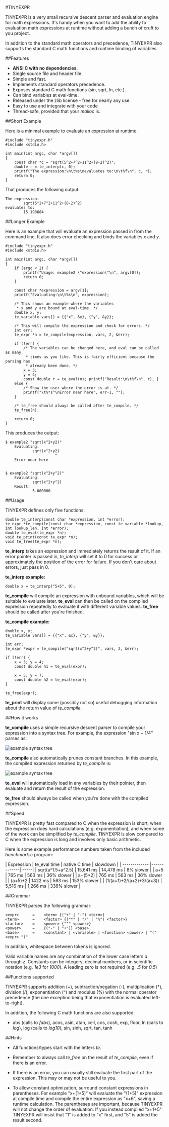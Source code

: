 #TINYEXPR


TINYEXPR is a very small recursive descent parser and evaluation engine for
math expressions. It's handy when you want to add the ability to evaluation
math expressions at runtime without adding a bunch of cruft to you project.

In addition to the standard math operators and precedence, TINYEXPR also supports
the standard C math functions and runtime binding of variables.

##Features

- **ANSI C with no dependencies**.
- Single source file and header file.
- Simple and fast.
- Implements standard operators precedence.
- Exposes standard C math functions (sin, sqrt, ln, etc.).
- Can bind variables at eval-time.
- Released under the zlib license - free for nearly any use.
- Easy to use and integrate with your code
- Thread-safe, provided that your *malloc* is.

##Short Example

Here is a minimal example to evaluate an expression at runtime.

    #include "tinyexpr.h"
    #include <stdio.h>

    int main(int argc, char *argv[])
    {
        const char *c = "sqrt(5^2+7^2+11^2+(8-2)^2)";
        double r = te_interp(c, 0);
        printf("The expression:\n\t%s\nevaluates to:\n\t%f\n", c, r);
        return 0;
    }


That produces the following output:

    The expression:
            sqrt(5^2+7^2+11^2+(8-2)^2)
    evaluates to:
            15.198684


##Longer Example

Here is an example that will evaluate an expression passed in from the command
line. It also does error checking and binds the variables *x* and *y*.

    #include "tinyexpr.h"
    #include <stdio.h>

    int main(int argc, char *argv[])
    {
        if (argc < 2) {
            printf("Usage: example2 \"expression\"\n", argv[0]);
            return 0;
        }

        const char *expression = argv[1];
        printf("Evaluating:\n\t%s\n", expression);

        /* This shows an example where the variables
         * x and y are bound at eval-time. */
        double x, y;
        te_variable vars[] = {{"x", &x}, {"y", &y}};

        /* This will compile the expression and check for errors. */
        int err;
        te_expr *n = te_compile(expression, vars, 2, &err);

        if (!err) {
            /* The variables can be changed here, and eval can be called as many
             * times as you like. This is fairly efficient because the parsing has
             * already been done. */
            x = 3;
            y = 4;
            const double r = te_eval(n); printf("Result:\n\t%f\n", r); }
        else {
            /* Show the user where the error is at. */
            printf("\t%*s^\nError near here", err-1, "");
        }

        /* te_free should always be called after te_compile. */
        te_free(n);

        return 0;
    }


This produces the output:

    $ example2 "sqrt(x^2+y2)"
        Evaluating:
                sqrt(x^2+y2)
                          ^
        Error near here


    $ example2 "sqrt(x^2+y^2)"
        Evaluating:
                sqrt(x^2+y^2)
        Result:
                5.000000


##Usage

TINYEXPR defines only five functions:

    double te_interp(const char *expression, int *error);
    te_expr *te_compile(const char *expression, const te_variable *lookup, int lookup_len, int *error);
    double te_eval(te_expr *n);
    void te_print(const te_expr *n);
    void te_free(te_expr *n);

**te_interp** takes an expression and immediately returns the result of it. If
an error pointer is passed in, *te_interp* will set it to 0 for success or
approximately the position of the error for failure. If you don't care about
errors, just pass in 0.

**te_interp example:**

    double x = te_interp("5+5", 0);

**te_compile** will compile an expression with unbound variables, which will
be suitable to evaluate later. **te_eval** can then be called on the compiled
expression repeatedly to evaluate it with different variable values. **te_free**
should be called after you're finished.

**te_compile example:**

    double x, y;
    te_variable vars[] = {{"x", &x}, {"y", &y}};

    int err;
    te_expr *expr = te_compile("sqrt(x^2+y^2)", vars, 2, &err);

    if (!err) {
        x = 3; y = 4;
        const double h1 = te_eval(expr);

        x = 5; y = 7;
        const double h2 = te_eval(expr);
    }

    te_free(expr);

**te_print** will display some (possibly not so) useful debugging
information about the return value of *te_compile*.


##How it works

**te_compile** uses a simple recursive descent parser to compile your
expression into a syntax tree. For example, the expression "sin x + 1/4"
parses as:

![example syntax tree](doc/e1.png?raw=true)

**te_compile** also automatically prunes constant branches. In this example,
the compiled expression returned by *te_compile* is:

![example syntax tree](doc/e2.png?raw=true)

**te_eval** will automatically load in any variables by their pointer, then evaluate
and return the result of the expression.

**te_free** should always be called when you're done with the compiled expression.


##Speed


TINYEXPR is pretty fast compared to C when the expression is short, when the
expression does hard calculations (e.g. exponentiation), and when some of the
work can be simplified by *te_compile*. TINYEXPR is slow compared to C when the
expression is long and involves only basic arithmetic.

Here is some example performance numbers taken from the included
*benchmark.c* program:

| Expression | te_eval time | native C time | slowdown  |
| ------------- |-------------| -----|
| sqrt(a^1.5+a^2.5) | 15,641 ms | 14,478 ms | 8% slower |
| a+5 | 765 ms | 563 ms | 36% slower |
| a+(5*2) | 765 ms | 563 ms | 36% slower |
| (a+5)*2 | 1422 ms | 563 ms | 153% slower |
| (1/(a+1)+2/(a+2)+3/(a+3)) | 5,516 ms | 1,266 ms | 336% slower |



##Grammar

TINYEXPR parses the following grammar:

    <expr>      =    <term> {("+" | "-") <term>}
    <term>      =    <factor> {("*" | "/" | "%") <factor>}
    <factor>    =    <power> {"^" <power>}
    <power>     =    {("-" | "+")} <base>
    <base>      =    <constant> | <variable> | <function> <power> | "(" <expr> ")"

In addition, whitespace between tokens is ignored.

Valid variable names are any combination of the lower case letters *a* through
*z*. Constants can be integers, decimal numbers, or in scientific notation
(e.g. *1e3* for *1000*). A leading zero is not required (e.g. *.5* for *0.5*)


##Functions supported

TINYEXPR supports addition (+), subtraction/negation (-), multiplication (\*),
division (/), exponentiation (^) and modulus (%) with the normal operator
precedence (the one exception being that exponentiation is evaluated
left-to-right).

In addition, the following C math functions are also supported:

- abs (calls to *fabs*), acos, asin, atan, ceil, cos, cosh, exp, floor, ln (calls to *log*), log (calls to *log10*), sin, sinh, sqrt, tan, tanh


##Hints

- All functions/types start with the letters *te*.

- Remember to always call *te_free* on the result of *te_compile*, even if
  there is an error.

- If there is an error, you can usually still evaluate the first part of the
  expression.  This may or may not be useful to you.

- To allow constant optimization, surround constant expressions in parentheses.
  For example "x+(1+5)" will evaluate the "(1+5)" expression at compile time and
  compile the entire expression as "x+6", saving a runtime calculation. The
  parentheses are important, because TINYEXPR will not change the order of
  evaluation. If you instead compiled "x+1+5" TINYEXPR will insist that "1" is
  added to "x" first, and "5" is added the result second.

